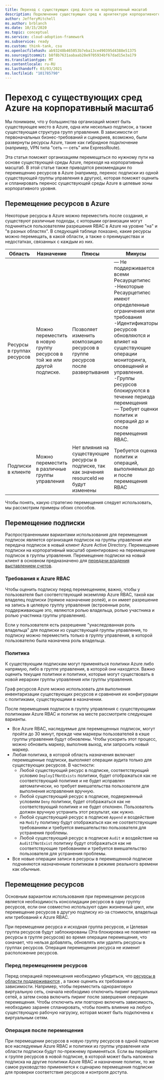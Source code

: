 ```yaml
---
title: Переход с существующих сред Azure на корпоративный масштаб
description: Подключение существующих сред к архитектуре корпоративного масштаба
author: JefferyMitchell
ms.author: brblanch
ms.date: 10/15/2020
ms.topic: conceptual
ms.service: cloud-adoption-framework
ms.subservice: ready
ms.custom: think-tank, csu
ms.openlocfilehash: ab93248b465053b7eba13ce490395d4388e51375
ms.sourcegitcommit: b8f8b7631aabaab28e9705934bf67dad15e3a179
ms.translationtype: MT
ms.contentlocale: ru-RU
ms.lasthandoff: 03/03/2021
ms.locfileid: "101785790"
---
```

<!-- docutune:casing resourceType resourceTypes resourceId resourceIds -->

# <a name="transition-existing-azure-environments-to-enterprise-scale"></a>Переход с существующих сред Azure на корпоративный масштаб

Мы понимаем, что у большинства организаций может быть существующее место в Azure, одна или несколько подписок, а также существующая структура групп управления. В зависимости от первоначальных бизнес-требований и сценариев, возможно, были развернуты ресурсы Azure, такие как гибридное подключение (например, VPN типа "сеть — сеть" или ExpressRoute).

Эта статья поможет организациям перемещаться по нужному пути на основе существующей среды Azure, переходя на корпоративный масштаб. В этой статье также приводятся рекомендации по перемещению ресурсов в Azure (например, перенос подписки из одной существующей группы управления в другую), которая поможет оценить и спланировать перенос существующей среды Azure в целевые зоны корпоративного уровня.

## <a name="moving-resources-in-azure"></a>Перемещение ресурсов в Azure

Некоторые ресурсы в Azure можно переместить после создания, и существуют различные подходы, с которыми организации могут подчиняться пользователям разрешения RBAC в Azure на уровне "на" и "в разных областях". В следующей таблице показано, какие ресурсы можно перемещать, в какой области, а также о преимуществах и недостатках, связанных с каждым из них.

| Область | Назначение | Плюсы | Минусы |
|--|--|--|--|
| Ресурсы в группах ресурсов | Можно переместить в новую группу ресурсов в той же или другой подписке. | Позволяет изменить композицию ресурсов в группе ресурсов после развертывания | — Не поддерживается всеми Ресаурцетипес <br> -Некоторые Ресаурцетипес имеют определенные ограничения или требования <br> -Идентификаторы ресурсов обновляются и влияет на существующие операции мониторинга, оповещений и управления. <br> -Группы ресурсов блокируются в течение периода перемещения <br> — Требует оценки политик и операций до и после перемещения RBAC. |
| Подписки в клиенте | Можно переместить в различные группы управления | Нет влияния на существующие ресурсы в подписке, так как значения resourceId не будут изменены | Требуется оценка политик и операций, выполняемых до и после перемещения RBAC |

Чтобы понять, какую стратегию перемещения следует использовать, мы рассмотрим примеры обоих способов.

## <a name="subscription-move"></a>Перемещение подписки

Распространенными вариантами использования для перемещения подписок является организация подписок на группы управления или передача подписок в новый клиент Azure Active Directory. Перемещение подписки на корпоративный масштаб ориентировано на перемещение подписок в группы управления. Перемещение подписки на новый клиент в основном предназначено для [передачи владения выставлением счетов](/azure/cost-management-billing/manage/billing-subscription-transfer).

### <a name="azure-rbac-requirements"></a>Требования к Azure RBAC

Чтобы оценить подписку перед перемещением, важно, чтобы у пользователя был соответствующий экземпляр Azure RBAC, такой как владелец подписки (прямое назначение ролей), и он имеет разрешение на запись в целевую группу управления (встроенные роли, поддерживающие это, являются ролью владельца, ролью участника и ролью участника группы управления).

Если у пользователя есть разрешение "унаследованная роль владельца" для подписки из существующей группы управления, то подписку можно переместить только в группу управления, в которой пользователю была назначена роль владельца.

### <a name="policy"></a>Политика

К существующим подпискам могут применяться политики Azure либо напрямую, либо в группе управления, в которой они находятся. Важно оценить текущие политики и политики, которые могут существовать в новой иерархии группы управления или группы управления.

Граф ресурсов Azure можно использовать для выполнения инвентаризации существующих ресурсов и сравнения их конфигурации с политиками, существующими в назначении.

После перемещения подписок в группу управления с существующими политиками Azure RBAC и политик на месте рассмотрите следующие варианты.

- Все Azure RBAC, наследуемые для перемещенных подписок, могут пройти до 30 минут, прежде чем маркеры пользователей в кэше группы управления будут обновлены. Чтобы ускорить этот процесс, можно обновить маркер, выполнив выход, или запросить новый маркер.
- Любая политика, в которой область назначения включает перемещенные подписки, выполняет операции аудита только для существующих ресурсов. В частности:
  - Любой существующий ресурс в подписке, соответствующий условию `DeployIfNotExists` политики, будет отображаться как не соответствующий политике и не будет исправлен автоматически, но требует вмешательства пользователя для выполнения исправления вручную.
  - Любой существующий ресурс в подписке, подверженный условиям `Deny` политики, будет отображаться как не соответствующий политике и не будет отклонен. Пользователь должен вручную устранить этот результат, как нужно.
  - Любой существующий ресурс в подписке `Append` и воздействие на `Modify` политику будут отображаться как не соответствующие требованиям и требуется вмешательство пользователя для устранения проблемы.
  - Любой существующий ресурс в подписке `Audit` и воздействие на `AuditIfNotExist` политику будут отображаться как не соответствующие требованиям и требуется вмешательство пользователя для устранения проблемы.
- Все новые операции записи в ресурсы в перемещенной подписке подчиняются назначенным политикам в режиме реального времени как обычные.

## <a name="resource-move"></a>Перемещение ресурсов

Основным вариантом использования при перемещении ресурсов является необходимость консолидации ресурсов в одну группу ресурсов, если они совместно используют один жизненный цикл, или перемещение ресурсов в другую подписку из-за стоимости, владельца или требований к Azure RBAC.

При перемещении ресурса и исходная группа ресурсов, и Целевая группа ресурсов будут заблокированы (Эта блокировка не повлияет на ресурсы в группе ресурсов) во время операции перемещения, что означает, что нельзя добавлять, обновлять или удалять ресурсы в группах ресурсов. Операция перемещения ресурса не изменит расположение ресурсов.

### <a name="before-you-move-resources"></a>Перед перемещением ресурсов

Перед операцией перемещения необходимо убедиться, что [ресурсы в области поддерживаются](/azure/azure-resource-manager/management/move-support-resources) , а также оценить их требования и зависимости. Например, чтобы переместить одноранговую виртуальную сеть, сначала необходимо отключить пиринг виртуальных сетей, а затем снова включить пиринг после завершения операции перемещения. Чтобы отключить или повторно включить зависимость, необходимо заранее спланировать, чтобы понять влияние на любую существующую рабочую нагрузку, которая может быть подключена к виртуальным сетям.

### <a name="post-move-operation"></a>Операция после перемещения

При перемещении ресурсов в новую группу ресурсов в одной подписке все наследуемые Azure RBAC и политики из группы управления или области подписки будут по-прежнему применяться. Если вы перейдете к группе ресурсов в новой подписке, в которой может быть наложена подписка на другие политики Azure RBAC и назначение политик, то же самое руководство применяется к сценарию перемещения подписки для проверки соответствия ресурсов и контроля доступа.

